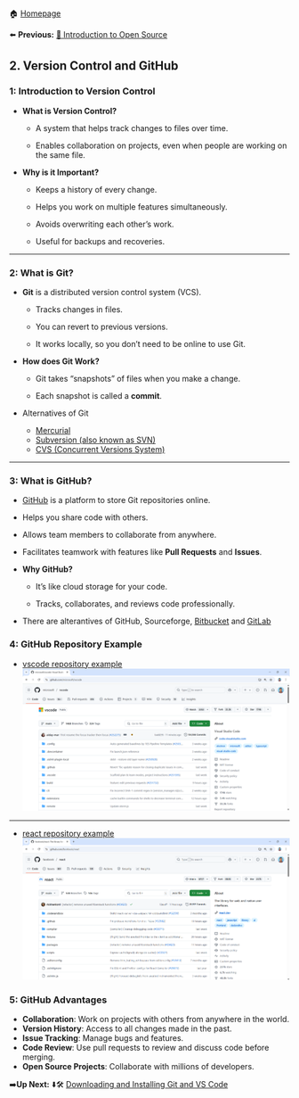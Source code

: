 🏠 [Homepage](../README.md)

⬅️ **Previous:** [📂 Introduction to Open Source](./1-1-open-source.md)

## 2. Version Control and GitHub

###  1: Introduction to Version Control

- **What is Version Control?**

  - A system that helps track changes to files over time.

  - Enables collaboration on projects, even when people are working on the same file.

- **Why is it Important?**

  - Keeps a history of every change.

  - Helps you work on multiple features simultaneously.

  - Avoids overwriting each other’s work.

  - Useful for backups and recoveries.

---

###  2: What is Git?

- **Git** is a distributed version control system (VCS).

  - Tracks changes in files.

  - You can revert to previous versions.

  - It works locally, so you don’t need to be online to use Git.

- **How does Git Work?**

  - Git takes “snapshots” of files when you make a change.

  - Each snapshot is called a **commit**.
- Alternatives of Git
  - [Mercurial](https://www.mercurial-scm.org)
  - [Subversion (also known as SVN)](https://subversion.apache.org/)
  - [CVS (Concurrent Versions System) ](https://www.nongnu.org/cvs/)

---


###  3: What is GitHub?

-  [GitHub](https://github.com) is a platform to store Git repositories online.

  - Helps you share code with others.

  - Allows team members to collaborate from anywhere.

  - Facilitates teamwork with features like **Pull Requests** and **Issues**.

- **Why GitHub?**

  - It’s like cloud storage for your code.

  - Tracks, collaborates, and reviews code professionally.
- There are alterantives of GitHub,  Sourceforge, [Bitbucket](https://bitbucket.org/product) and [GitLab](https://about.gitlab.com)

###  4: GitHub Repository Example
- [vscode repository  example](https://github.com/microsoft/vscode)
![vscode repo example](../images/git-repo-example-vscode.png) 
---
- [react repository  example](https://github.com/facebook/react)
![react repo example](../images/git-repo-example-react.png) 

### 5: GitHub Advantages

- **Collaboration**: Work on projects with others from anywhere in the world.
- **Version History**: Access to all changes made in the past.
- **Issue Tracking**: Manage bugs and features.
- **Code Review**: Use pull requests to review and discuss code before merging.
- **Open Source Projects**: Collaborate with millions of developers.

➡️**Up Next:** ⬇️🛠️ [Downloading and Installing Git and VS Code](./1-3-downloading-installing-git-vscode.md)